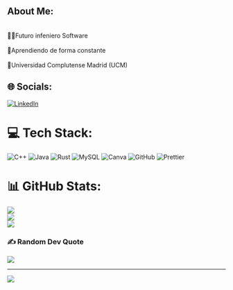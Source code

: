 ## About Me:
<br>👨‍💻Futuro infeniero Software</br><br>📔​Aprendiendo de forma constante</br><br>🏫​​Universidad Complutense Madrid (UCM)</br>

## 🌐 Socials:
[![LinkedIn](https://img.shields.io/badge/LinkedIn-%230077B5.svg?logo=linkedin&logoColor=white)](https://linkedin.com/in/Wei-Hong-Zhu) 

# 💻 Tech Stack:
![C++](https://img.shields.io/badge/c++-%2300599C.svg?style=for-the-badge&logo=c%2B%2B&logoColor=white) ![Java](https://img.shields.io/badge/java-%23ED8B00.svg?style=for-the-badge&logo=openjdk&logoColor=white) ![Rust](https://img.shields.io/badge/rust-%23000000.svg?style=for-the-badge&logo=rust&logoColor=white) ![MySQL](https://img.shields.io/badge/mysql-4479A1.svg?style=for-the-badge&logo=mysql&logoColor=white) ![Canva](https://img.shields.io/badge/Canva-%2300C4CC.svg?style=for-the-badge&logo=Canva&logoColor=white) ![GitHub](https://img.shields.io/badge/github-%23121011.svg?style=for-the-badge&logo=github&logoColor=white) ![Prettier](https://img.shields.io/badge/prettier-%23F7B93E.svg?style=for-the-badge&logo=prettier&logoColor=black)
# 📊 GitHub Stats:
![](https://github-readme-stats.vercel.app/api?username=WHZ0&theme=github_dark_dimmed&hide_border=true&include_all_commits=false&count_private=true)<br/>
![](https://github-readme-streak-stats.herokuapp.com/?user=WHZ0&theme=github_dark_dimmed&hide_border=true)<br/>
![](https://github-readme-stats.vercel.app/api/top-langs/?username=WHZ0&theme=github_dark_dimmed&hide_border=true&include_all_commits=false&count_private=true&layout=compact)

### ✍️ Random Dev Quote
![](https://quotes-github-readme.vercel.app/api?type=horizontal&theme=dark)

---
[![](https://visitcount.itsvg.in/api?id=WHZ0&icon=2&color=12)](https://visitcount.itsvg.in)

<!-- Proudly created with GPRM ( https://gprm.itsvg.in ) -->
